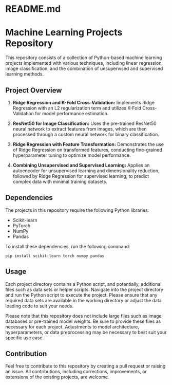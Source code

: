# README.md

# Machine Learning Projects Repository

This repository consists of a collection of Python-based machine learning projects implemented with various techniques, including linear regression, image classification, and the combination of unsupervised and supervised learning methods.

## Project Overview

1. **Ridge Regression and K-Fold Cross-Validation:** Implements Ridge Regression with an L2 regularization term and utilizes K-Fold Cross-Validation for model performance estimation.

2. **ResNet50 for Image Classification:** Uses the pre-trained ResNet50 neural network to extract features from images, which are then processed through a custom neural network for binary classification.

3. **Ridge Regression with Feature Transformation:** Demonstrates the use of Ridge Regression on transformed features, conducting fine-grained hyperparameter tuning to optimize model performance.

4. **Combining Unsupervised and Supervised Learning:** Applies an autoencoder for unsupervised learning and dimensionality reduction, followed by Ridge Regression for supervised learning, to predict complex data with minimal training datasets.

## Dependencies

The projects in this repository require the following Python libraries:

- Scikit-learn
- PyTorch
- NumPy
- Pandas

To install these dependencies, run the following command:

```shell
pip install scikit-learn torch numpy pandas
```

## Usage

Each project directory contains a Python script, and potentially, additional files such as data sets or helper scripts. Navigate into the project directory and run the Python script to execute the project. Please ensure that any required data sets are available in the working directory or adjust the data loading code to suit your needs.

Please note that this repository does not include large files such as image databases or pre-trained model weights. Be sure to provide these files as necessary for each project. Adjustments to model architecture, hyperparameters, or data preprocessing may be necessary to best suit your specific use case.

## Contribution

Feel free to contribute to this repository by creating a pull request or raising an issue. All contributions, including corrections, improvements, or extensions of the existing projects, are welcome.